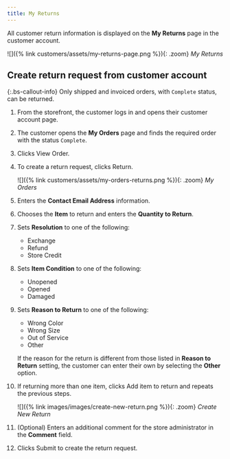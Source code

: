 ```yaml
---
title: My Returns
---
```


All customer return information is displayed on the **My Returns** page in the customer account.

![]({% link customers/assets/my-returns-page.png %}){: .zoom}
_My Returns_

## Create return request from customer account

{:.bs-callout-info}
Only shipped and invoiced orders, with `Complete` status, can be returned.

1. From the storefront, the customer logs in and opens their customer account page.

1. The customer opens the **My Orders** page and finds the required order with the status `Complete`.

1. Clicks <span class="btn">View Order</span>.

1. To create a return request, clicks <span class="btn">Return</span>.

   ![]({% link customers/assets/my-orders-returns.png %}){: .zoom}
   _My Orders_

1. Enters the **Contact Email Address** information.

1. Chooses the **Item** to return and enters the **Quantity to Return**.

1. Sets **Resolution** to one of the following:

    - Exchange
    - Refund
    - Store Credit

1. Sets **Item Condition** to one of the following:

    - Unopened
    - Opened
    - Damaged

1. Sets **Reason to Return** to one of the following:

    - Wrong Color
    - Wrong Size
    - Out of Service
    - Other

    If the reason for the return is different from those listed in **Reason to Return** setting, the customer can enter their own by selecting the **Other** option.

1. If returning more than one item, clicks <span class="btn">Add item to return</span> and repeats the previous steps.

    ![]({% link images/images/create-new-return.png %}){: .zoom}
   _Create New Return_

1. (Optional) Enters an additional comment for the store administrator in the **Comment** field.

1. Clicks <span class="btn">Submit</span> to create the return request.
